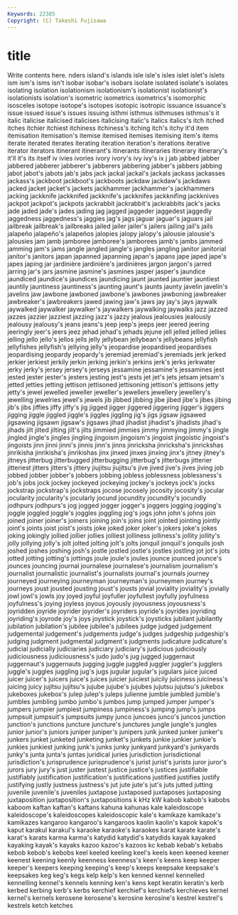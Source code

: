 ```yaml
---
Keywords: 22385 
Copyright: (C) Takeshi Fujisawa
---
```


# title

Write contents here.
nders island's islands isle isle's isles islet islet's islets
ism ism's isms isn't isobar isobar's isobars isolate isolated isolate's
isolates isolating isolation isolationism isolationism's isolationist isolationist's isolationists isolation's isometric
isometrics isometrics's isomorphic isosceles isotope isotope's isotopes isotopic isotropic issuance
issuance's issue issued issue's issues issuing isthmi isthmus isthmuses isthmus's
it italic italicise italicised italicises italicising italic's italics italics's itch
itched itches itchier itchiest itchiness itchiness's itching itch's itchy it'd
item itemisation itemisation's itemise itemised itemises itemising item's items iterate
iterated iterates iterating iteration iteration's iterations iterative iterator iterators itinerant
itinerant's itinerants itineraries itinerary itinerary's it'll it's its itself iv
ivies ivories ivory ivory's ivy ivy's ix j jab jabbed
jabber jabbered jabberer jabberer's jabberers jabbering jabber's jabbers jabbing jabot
jabot's jabots jab's jabs jack jackal jackal's jackals jackass jackasses
jackass's jackboot jackboot's jackboots jackdaw jackdaw's jackdaws jacked jacket jacket's
jackets jackhammer jackhammer's jackhammers jacking jackknife jackknifed jackknife's jackknifes jackknifing
jackknives jackpot jackpot's jackpots jackrabbit jackrabbit's jackrabbits jack's jacks jade
jaded jade's jades jading jag jagged jaggeder jaggedest jaggedly jaggedness
jaggedness's jaggies jag's jags jaguar jaguar's jaguars jail jailbreak jailbreak's
jailbreaks jailed jailer jailer's jailers jailing jail's jails jalapeño jalapeño's
jalapeños jalopies jalopy jalopy's jalousie jalousie's jalousies jam jamb jamboree
jamboree's jamborees jamb's jambs jammed jamming jam's jams jangle jangled
jangle's jangles jangling janitor janitorial janitor's janitors japan japanned japanning
japan's japans jape japed jape's japes japing jar jardinière jardinière's
jardinières jargon jargon's jarred jarring jar's jars jasmine jasmine's jasmines
jasper jasper's jaundice jaundiced jaundice's jaundices jaundicing jaunt jaunted jauntier
jauntiest jauntily jauntiness jauntiness's jaunting jaunt's jaunts jaunty javelin javelin's
javelins jaw jawbone jawboned jawbone's jawbones jawboning jawbreaker jawbreaker's jawbreakers
jawed jawing jaw's jaws jay jay's jays jaywalk jaywalked jaywalker
jaywalker's jaywalkers jaywalking jaywalks jazz jazzed jazzes jazzier jazziest jazzing
jazz's jazzy jealous jealousies jealously jealousy jealousy's jeans jeans's jeep
jeep's jeeps jeer jeered jeering jeeringly jeer's jeers jeez jehad
jehad's jehads jejune jell jelled jellied jellies jelling jello jello's
jellos jells jelly jellybean jellybean's jellybeans jellyfish jellyfishes jellyfish's jellying
jelly's jeopardise jeopardised jeopardises jeopardising jeopardy jeopardy's jeremiad jeremiad's jeremiads
jerk jerked jerkier jerkiest jerkily jerkin jerking jerkin's jerkins jerk's
jerks jerkwater jerky jerky's jersey jersey's jerseys jessamine jessamine's jessamines
jest jested jester jester's jesters jesting jest's jests jet jet's
jets jetsam jetsam's jetted jetties jetting jettison jettisoned jettisoning jettison's
jettisons jetty jetty's jewel jewelled jeweller jeweller's jewellers jewellery jewellery's
jewelling jewelries jewel's jewels jib jibbed jibbing jibe jibed jibe's
jibes jibing jib's jibs jiffies jiffy jiffy's jig jigged jigger
jiggered jiggering jigger's jiggers jigging jiggle jiggled jiggle's jiggles jiggling
jig's jigs jigsaw jigsawed jigsawing jigsawn jigsaw's jigsaws jihad jihadist
jihadist's jihadists jihad's jihads jilt jilted jilting jilt's jilts jimmied
jimmies jimmy jimmying jimmy's jingle jingled jingle's jingles jingling jingoism
jingoism's jingoist jingoistic jingoist's jingoists jinn jinni jinni's jinnis jinn's
jinns jinricksha jinricksha's jinrickshas jinrikisha jinrikisha's jinrikishas jinx jinxed jinxes
jinxing jinx's jitney jitney's jitneys jitterbug jitterbugged jitterbugging jitterbug's jitterbugs
jitterier jitteriest jitters jitters's jittery jiujitsu jiujitsu's jive jived jive's
jives jiving job jobbed jobber jobber's jobbers jobbing jobless joblessness
joblessness's job's jobs jock jockey jockeyed jockeying jockey's jockeys jock's
jocks jockstrap jockstrap's jockstraps jocose jocosely jocosity jocosity's jocular jocularity
jocularity's jocularly jocund jocundity jocundity's jocundly jodhpurs jodhpurs's jog jogged
jogger jogger's joggers jogging jogging's joggle joggled joggle's joggles joggling
jog's jogs john john's johns join joined joiner joiner's joiners
joining join's joins joint jointed jointing jointly joint's joints joist
joist's joists joke joked joker joker's jokers joke's jokes joking
jokingly jollied jollier jollies jolliest jolliness jolliness's jollity jollity's jolly
jollying jolly's jolt jolted jolting jolt's jolts jonquil jonquil's jonquils
josh joshed joshes joshing josh's jostle jostled jostle's jostles jostling
jot jot's jots jotted jotting jotting's jottings joule joule's joules
jounce jounced jounce's jounces jouncing journal journalese journalese's journalism journalism's
journalist journalistic journalist's journalists journal's journals journey journeyed journeying journeyman
journeyman's journeymen journey's journeys joust jousted jousting joust's jousts jovial
joviality joviality's jovially jowl jowl's jowls joy joyed joyful joyfuller
joyfullest joyfully joyfulness joyfulness's joying joyless joyous joyously joyousness joyousness's
joyridden joyride joyrider joyrider's joyriders joyride's joyrides joyriding joyriding's joyrode
joy's joys joystick joystick's joysticks jubilant jubilantly jubilation jubilation's jubilee
jubilee's jubilees judge judged judgement judgemental judgement's judgements judge's judges
judgeship judgeship's judging judgment judgmental judgment's judgments judicature judicature's judicial
judicially judiciaries judiciary judiciary's judicious judiciously judiciousness judiciousness's judo judo's
jug jugged juggernaut juggernaut's juggernauts jugging juggle juggled juggler juggler's
jugglers juggle's juggles juggling jug's jugs jugular jugular's jugulars juice
juiced juicer juicer's juicers juice's juices juicier juiciest juicily juiciness
juiciness's juicing juicy jujitsu jujitsu's jujube jujube's jujubes jujutsu jujutsu's
jukebox jukeboxes jukebox's julep julep's juleps julienne jumble jumbled jumble's
jumbles jumbling jumbo jumbo's jumbos jump jumped jumper jumper's jumpers
jumpier jumpiest jumpiness jumpiness's jumping jump's jumps jumpsuit jumpsuit's jumpsuits
jumpy junco juncoes junco's juncos junction junction's junctions juncture juncture's
junctures jungle jungle's jungles junior junior's juniors juniper juniper's junipers
junk junked junker junker's junkers junket junketed junketing junket's junkets
junkie junkier junkie's junkies junkiest junking junk's junks junky junkyard
junkyard's junkyards junky's junta junta's juntas juridical juries jurisdiction jurisdictional
jurisdiction's jurisprudence jurisprudence's jurist jurist's jurists juror juror's jurors jury
jury's just juster justest justice justice's justices justifiable justifiably justification
justification's justifications justified justifies justify justifying justly justness justness's jut
jute jute's jut's juts jutted jutting juvenile juvenile's juveniles juxtapose
juxtaposed juxtaposes juxtaposing juxtaposition juxtaposition's juxtapositions k kHz kW kabob
kabob's kabobs kaboom kaftan kaftan's kaftans kahuna kahunas kale kaleidoscope
kaleidoscope's kaleidoscopes kaleidoscopic kale's kamikaze kamikaze's kamikazes kangaroo kangaroo's kangaroos
kaolin kaolin's kapok kapok's kaput karakul karakul's karaoke karaoke's karaokes
karat karate karate's karat's karats karma karma's katydid katydid's katydids
kayak kayaked kayaking kayak's kayaks kazoo kazoo's kazoos kc kebab
kebab's kebabs kebob kebob's kebobs keel keeled keeling keel's keels
keen keened keener keenest keening keenly keenness keenness's keen's keens
keep keeper keeper's keepers keeping keeping's keep's keeps keepsake keepsake's
keepsakes keg keg's kegs kelp kelp's ken kenned kennel kennelled
kennelling kennel's kennels kenning ken's kens kept keratin keratin's kerb
kerbed kerbing kerb's kerbs kerchief kerchief's kerchiefs kerchieves kernel kernel's
kernels kerosene kerosene's kerosine kerosine's kestrel kestrel's kestrels ketch ketches
